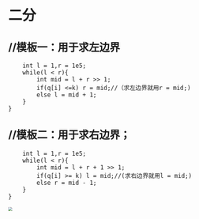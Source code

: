 # 二分

## //模板一：用于求左边界

```bool binary_search(int mid){
	int l = 1,r = 1e5;
	while(l < r){
		int mid = l + r >> 1;
		if(q[i] <=k) r = mid;//（求左边界就用r = mid;)
		else l = mid + 1;
	}
}
```



## //模板二：用于求右边界；

```bool binary_search(int mid){
	int l = 1,r = 1e5;
	while(l < r){
		int mid = l + r + 1 >> 1;
		if(q[i] >= k) l = mid;//(求右边界就用l = mid;)
		else r = mid - 1;
	}
}
```

<img src="F:\picture\Screenshots\屏幕截图 2024-03-01 195226.png" style="zoom:50%;" />
